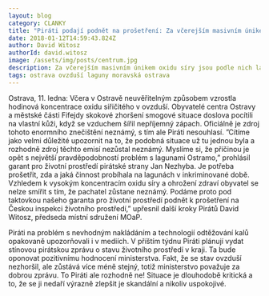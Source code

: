```yaml
---
layout: blog
category: CLANKY
title: "Piráti podají podnět na prošetření: Za včerejším masivním únikem oxidu síry jsou podle nich laguny Ostramo."
date: 2018-01-12T14:59:43.824Z
author: David Witosz
authorId: david.witosz
image: /assets/img/posts/centrum.jpg
description: Za včerejším masivním únikem oxidu síry jsou podle nich laguny Ostramo.
tags: ostrava ovzduší laguny moravská ostrava
---
```

 
Ostrava, 11. ledna: Včera v Ostravě neuvěřitelným způsobem vzrostla hodinová koncentrace oxidu siřičitého v ovzduší. Obyvatelé centra Ostravy a městské části  Fifejdy skokové zhoršení smogové situace doslova pocítili na vlastní kůži, když se vzduchem šířil nepříjemný zápach. Oficiálně je zdroj tohoto enormního znečištění neznámý, s tím ale Piráti nesouhlasí. ”Cítíme jako velmi důležité upozornit na to, že podobná situace už tu jednou byla a rozhodně zdroj těchto emisí nezůstal neznámý. Myslíme si, že příčinou je opět s největší pravděpodobností problém s lagunami Ostramo,” prohlásil garant pro životní prostředí pirátské strany Jan Nezhyba.
Je potřeba prošetřit, zda a jaká činnost probíhala na lagunách v inkriminované době. Vzhledem k vysokým koncentracím oxidu síry a ohrožení zdraví obyvatel se nelze smířit s tím, že pachatel zůstane neznámý. Podáme proto pod taktovkou našeho garanta pro životní prostředí podnět k prošetření na Českou inspekci životního prostředí,” upřesnil další kroky Pirátů David Witosz, předseda  místní sdružení MOaP.
 
Piráti na problém s nevhodným nakládáním a technologií odtěžování kalů opakovaně upozorňovali i v mediích. V příštím týdnu Piráti plánují vydat stínovou pirátskou zprávu o stavu životního prostředí v kraji. Ta bude oponovat pozitivnímu hodnocení ministerstva. Fakt, že se stav ovzduší nezhoršil, ale zůstává více méně stejný, totiž ministerstvo považuje za dobrou zprávu. To Piráti ale rozhodně ne! Situace je dlouhodobě kritická a to, že se ji nedaří výrazně zlepšit je skandální a nikoliv uspokojivé.




